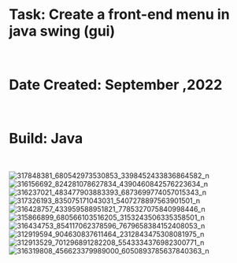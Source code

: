 <h1>Task: Create a front-end menu in java swing (gui) </h1> <br>
<h1>Date Created: September ,2022 </h1> <br>
<h1>Build: Java </h1> <br>



![317848381_680542973530853_3398452433836864582_n](https://user-images.githubusercontent.com/122611993/214820443-a121e746-ccb4-4144-9ade-7a3f1684fca0.png)
![316156692_824281078627834_4390460842576223634_n](https://user-images.githubusercontent.com/122611993/214820485-56d75fce-a1dc-46a8-a01a-283490af5d8b.png)
![316237021_483477903883393_6873699774057015343_n](https://user-images.githubusercontent.com/122611993/214820517-5d497d06-552c-4170-8142-84e9cae9aca7.png)
![317326193_835075171043031_5407278897563901501_n](https://user-images.githubusercontent.com/122611993/214820526-db3f0f91-3d2d-4bd7-aec1-5828100fea83.png)
![316428757_433959588951821_7785327075840998446_n](https://user-images.githubusercontent.com/122611993/214820529-ae0bb853-997b-4228-82ad-e1a058739676.png)
![315866899_680566103516205_3153243506335358501_n](https://user-images.githubusercontent.com/122611993/214820532-986477ec-0fa1-4861-bc4c-bd830eb173d1.png)
![316434753_854117062378596_7679658384152408053_n](https://user-images.githubusercontent.com/122611993/214820535-8a165954-0773-4b3e-a1c7-4f0d4ddfa4f7.png)
![312919594_904630837611464_2312843475308081975_n](https://user-images.githubusercontent.com/122611993/214820538-67dfcf1c-2696-4c91-b8d6-904f244a918f.png)
![312913529_701296891282208_5543334376982300771_n](https://user-images.githubusercontent.com/122611993/214820551-a8f2ba3f-2ebc-4a75-82f1-75c1fafe7764.png)
![316319808_456623379989000_6050893785637840363_n](https://user-images.githubusercontent.com/122611993/214820554-a1cfa5e7-6800-489c-9edd-8b2f7d6c0189.png)
